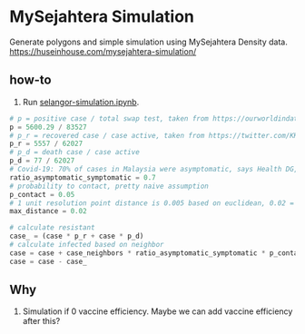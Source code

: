 # MySejahtera Simulation

Generate polygons and simple simulation using MySejahtera Density data. https://huseinhouse.com/mysejahtera-simulation/

## how-to

1. Run [selangor-simulation.ipynb](selangor-simulation.ipynb).

```python
# p = positive case / total swap test, taken from https://ourworldindata.org/coronavirus-data?country=~MYS
p = 5600.29 / 83527
# p_r = recovered case / case active, taken from https://twitter.com/KKMPutrajaya
p_r = 5557 / 62027
# p_d = death case / case active
p_d = 77 / 62027
# Covid-19: 70% of cases in Malaysia were asymptomatic, says Health DG, https://www.thestar.com.my/news/nation/2020/07/08/covid-19-70-of-cases-in-malaysia-were-asymptomatic-says-health-dg
ratio_asymptomatic_symptomatic = 0.7
# probability to contact, pretty naive assumption
p_contact = 0.05
# 1 unit resolution point distance is 0.005 based on euclidean, 0.02 = 4 units resolution point distance
max_distance = 0.02

# calculate resistant
case_ = (case * p_r + case * p_d)
# calculate infected based on neighbor
case = case + case_neighbors * ratio_asymptomatic_symptomatic * p_contact
case = case - case_
```

## Why

1. Simulation if 0 vaccine efficiency. Maybe we can add vaccine efficiency after this?